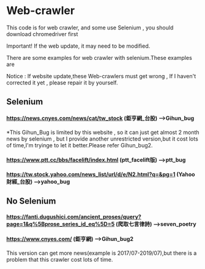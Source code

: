 # Web-crawler
This code is for web crawler, and some use Selenium , you should download chromedriver first

Important! If the web update, it may need to be modified.

There are some examples for web crawler with selenium.These examples are 

Notice : If  website update,these Web-crawlers must get wrong , If I haven't corrected it yet , please repair it by yourself.

## Selenium 
#### https://news.cnyes.com/news/cat/tw_stock  (鉅亨網_台股) -->Gihun_bug

*This Gihun_Bug is limited by this website , so it can just get almost 2 month news by selenium , but I provide another 
unrestricted version,but it cost lots of time,I'm tryinge to let it better.Please refer Gihun_bug2.


#### https://www.ptt.cc/bbs/facelift/index.html  (ptt_facelift版) -->ptt_bug


#### https://tw.stock.yahoo.com/news_list/url/d/e/N2.html?q=&pg=1 (Yahoo財經_台股) -->yahoo_bug



## No Selenium

#### https://fanti.dugushici.com/ancient_proses/query?page=1&q%5Bprose_series_id_eq%5D=5 (爬取七言律詩) -->seven_poetry

#### https://www.cnyes.com/ (鉅亨網) -->Gihun_bug2
This version can get more news(example is 2017/07-2019/07),but there is a problem that this crawler cost lots of time.


